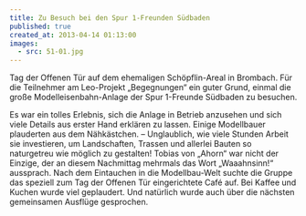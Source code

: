 ```yaml
---
title: Zu Besuch bei den Spur 1-Freunden Südbaden
published: true
created_at: 2013-04-14 01:13:00
images:
  - src: 51-01.jpg
---
```


Tag der Offenen Tür auf dem ehemaligen Schöpflin-Areal in Brombach. Für die Teilnehmer am Leo-Projekt „Begegnungen“ ein guter Grund, einmal die große Modelleisenbahn-Anlage der Spur 1-Freunde Südbaden zu besuchen.

Es war ein tolles Erlebnis, sich die Anlage in Betrieb anzusehen und sich viele Details aus erster Hand erklären zu lassen. Einige Modellbauer plauderten aus dem Nähkästchen. – Unglaublich, wie viele Stunden Arbeit sie investieren, um Landschaften, Trassen und allerlei Bauten so naturgetreu wie möglich zu gestalten! Tobias von „Ahorn“ war nicht der Einzige, der an diesem Nachmittag mehrmals das Wort „Waaahnsinn!“ aussprach.
Nach dem Eintauchen in die Modellbau-Welt suchte die Gruppe das speziell zum Tag der Offenen Tür eingerichtete Café auf. Bei Kaffee und Kuchen wurde viel geplaudert. Und natürlich wurde auch über die nächsten gemeinsamen Ausflüge gesprochen.
